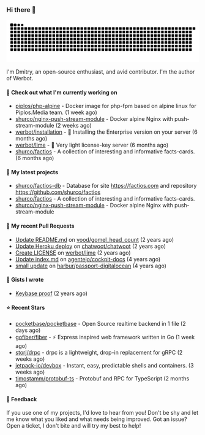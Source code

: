 ### Hi there 👋

![](https://github.com/shurco/shurco/raw/output/github-contribution-grid-snake.svg)

I'm Dmitry, an open-source enthusiast, and avid contributor. I'm the author of Werbot. 

#### 👷 Check out what I'm currently working on

- [piplos/php-alpine](https://github.com/piplos/php-alpine) - Docker image for php-fpm based on alpine linux for Piplos.Media team. (1 week ago)
- [shurco/nginx-push-stream-module](https://github.com/shurco/nginx-push-stream-module) - Docker alpine Nginx with push-stream-module (2 weeks ago)
- [werbot/installation](https://github.com/werbot/installation) - 🚀 Installing the Enterprise version on your server (6 months ago)
- [werbot/lime](https://github.com/werbot/lime) - 🍋 Very light license-key server (6 months ago)
- [shurco/factios](https://github.com/shurco/factios) - A collection of interesting and informative facts-cards. (6 months ago)

#### 🌱 My latest projects

- [shurco/factios-db](https://github.com/shurco/factios-db) - Database for site https://factios.com and repository https://github.com/shurco/factios
- [shurco/factios](https://github.com/shurco/factios) - A collection of interesting and informative facts-cards.
- [shurco/nginx-push-stream-module](https://github.com/shurco/nginx-push-stream-module) - Docker alpine Nginx with push-stream-module

#### 🔨 My recent Pull Requests

- [Update README.md](https://github.com/vood/gomel_head_count/pull/1) on [vood/gomel_head_count](https://github.com/vood/gomel_head_count) (2 years ago)
- [Update Heroku deploy](https://github.com/chatwoot/chatwoot/pull/1030) on [chatwoot/chatwoot](https://github.com/chatwoot/chatwoot) (2 years ago)
- [Create LICENSE](https://github.com/werbot/lime/pull/1) on [werbot/lime](https://github.com/werbot/lime) (2 years ago)
- [Update index.md](https://github.com/agentejo/cockpit-docs/pull/18) on [agentejo/cockpit-docs](https://github.com/agentejo/cockpit-docs) (4 years ago)
- [small update](https://github.com/harbur/passport-digitalocean/pull/1) on [harbur/passport-digitalocean](https://github.com/harbur/passport-digitalocean) (4 years ago)

#### 📓 Gists I wrote

- [Keybase proof](https://gist.github.com/959752bb9b046d792e71ca185f48d641) (2 years ago)

#### ⭐ Recent Stars

- [pocketbase/pocketbase](https://github.com/pocketbase/pocketbase) - Open Source realtime backend in 1 file (2 days ago)
- [gofiber/fiber](https://github.com/gofiber/fiber) - ⚡️ Express inspired web framework written in Go (1 week ago)
- [storj/drpc](https://github.com/storj/drpc) - drpc is a lightweight, drop-in replacement for gRPC (2 weeks ago)
- [jetpack-io/devbox](https://github.com/jetpack-io/devbox) - Instant, easy, predictable shells and containers. (3 weeks ago)
- [timostamm/protobuf-ts](https://github.com/timostamm/protobuf-ts) - Protobuf and RPC for TypeScript (2 months ago)

#### 💬 Feedback

If you use one of my projects, I'd love to hear from you! Don't be shy and let me know what you liked
and what needs being improved. Got an issue? Open a ticket, I don't bite and will try my best to help!
